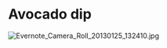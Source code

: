 
# Avocado dip

![Evernote_Camera_Roll_20130125_132410.jpg](../../image/Evernote_Camera_Roll_20130125_132410.jpg)
